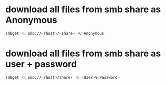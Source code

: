 # download all files from smb share as Anonymous

```bash
smbget -R smb://<rhost>/<share> -U Anonymous
```

# download all files from smb share as user + password

```bash
smbget -R smb://<rhost>/share/ -U <User>%<Password>
```
